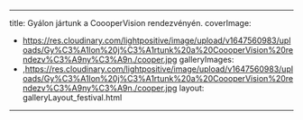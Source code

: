 
---
title: Gyálon jártunk a CoooperVision rendezvényén.
coverImage:
  - https://res.cloudinary.com/lightpositive/image/upload/v1647560983/uploads/Gy%C3%A1lon%20j%C3%A1rtunk%20a%20CoooperVision%20rendezv%C3%A9ny%C3%A9n./cooper.jpg
galleryImages:
   - ,https://res.cloudinary.com/lightpositive/image/upload/v1647560983/uploads/Gy%C3%A1lon%20j%C3%A1rtunk%20a%20CoooperVision%20rendezv%C3%A9ny%C3%A9n./cooper.jpg
layout: galleryLayout_festival.html
---
